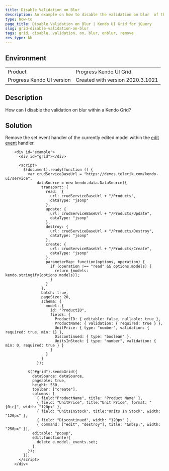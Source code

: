 ```yaml
---
title: Disable Validation on Blur  
description: An example on how to disable the validation on blur  of the Kendo UI Grid.
type: how-to
page_title: Disable Validation on Blur | Kendo UI Grid for jQuery
slug: grid-disable-validation-on-blur
tags: grid, disable, validation, on, blur, onblur, remove
res_type: kb
---
```


## Environment

<table>
 <tr>
  <td>Product</td>
  <td>Progress Kendo UI Grid</td>
 </tr>
 <tr>
  <td>Progress Kendo UI version</td>
  <td>Created with version 2020.3.1021</td>
 </tr>
</table>


## Description

How can I disable the validation on blur within a Kendo Grid?

## Solution

Remove the set event handler of the currently edited model within the [edit event](https://docs.telerik.com/kendo-ui/api/javascript/ui/grid/events/edit) handler.

```dojo
    <div id="example">
      <div id="grid"></div>

      <script>
        $(document).ready(function () {
          var crudServiceBaseUrl = "https://demos.telerik.com/kendo-ui/service",
              dataSource = new kendo.data.DataSource({
                transport: {
                  read:  {
                    url: crudServiceBaseUrl + "/Products",
                    dataType: "jsonp"
                  },
                  update: {
                    url: crudServiceBaseUrl + "/Products/Update",
                    dataType: "jsonp"
                  },
                  destroy: {
                    url: crudServiceBaseUrl + "/Products/Destroy",
                    dataType: "jsonp"
                  },
                  create: {
                    url: crudServiceBaseUrl + "/Products/Create",
                    dataType: "jsonp"
                  },
                  parameterMap: function(options, operation) {
                    if (operation !== "read" && options.models) {
                      return {models: kendo.stringify(options.models)};
                    }
                  }
                },
                batch: true,
                pageSize: 20,
                schema: {
                  model: {
                    id: "ProductID",
                    fields: {
                      ProductID: { editable: false, nullable: true },
                      ProductName: { validation: { required: true } },
                      UnitPrice: { type: "number", validation: { required: true, min: 1} },
                      Discontinued: { type: "boolean" },
                      UnitsInStock: { type: "number", validation: { min: 0, required: true } }
                    }
                  }
                }
              });

          $("#grid").kendoGrid({
            dataSource: dataSource,
            pageable: true,
            height: 550,
            toolbar: ["create"],
            columns: [
              { field:"ProductName", title: "Product Name" },
              { field: "UnitPrice", title:"Unit Price", format: "{0:c}", width: "120px" },
              { field: "UnitsInStock", title:"Units In Stock", width: "120px" },
              { field: "Discontinued", width: "120px" },
              { command: ["edit", "destroy"], title: "&nbsp;", width: "250px" }],
            editable: "popup",
            edit:function(e){
              delete e.model._events.set;
            }
          });
        });
      </script>
    </div>
```
